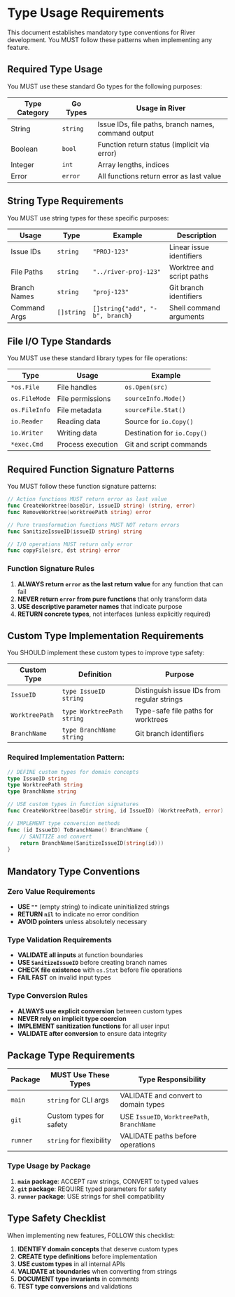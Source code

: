 # Type Usage Requirements

This document establishes mandatory type conventions for River development. You MUST follow these patterns when implementing any feature.

## Required Type Usage

You MUST use these standard Go types for the following purposes:

| Type Category | Go Types | Usage in River |
|---------------|----------|----------------|
| String | `string` | Issue IDs, file paths, branch names, command output |
| Boolean | `bool` | Function return status (implicit via error) |
| Integer | `int` | Array lengths, indices |
| Error | `error` | All functions return error as last value |

## String Type Requirements

You MUST use string types for these specific purposes:

| Usage | Type | Example | Description |
|-------|------|---------|-------------|
| Issue IDs | `string` | `"PROJ-123"` | Linear issue identifiers |
| File Paths | `string` | `"../river-proj-123"` | Worktree and script paths |
| Branch Names | `string` | `"proj-123"` | Git branch identifiers |
| Command Args | `[]string` | `[]string{"add", "-b", branch}` | Shell command arguments |

## File I/O Type Standards

You MUST use these standard library types for file operations:

| Type | Usage | Example |
|------|-------|---------|
| `*os.File` | File handles | `os.Open(src)` |
| `os.FileMode` | File permissions | `sourceInfo.Mode()` |
| `os.FileInfo` | File metadata | `sourceFile.Stat()` |
| `io.Reader` | Reading data | Source for `io.Copy()` |
| `io.Writer` | Writing data | Destination for `io.Copy()` |
| `*exec.Cmd` | Process execution | Git and script commands |

## Required Function Signature Patterns

You MUST follow these function signature patterns:

```go
// Action functions MUST return error as last value
func CreateWorktree(baseDir, issueID string) (string, error)
func RemoveWorktree(worktreePath string) error

// Pure transformation functions MUST NOT return errors
func SanitizeIssueID(issueID string) string

// I/O operations MUST return only error
func copyFile(src, dst string) error
```

### Function Signature Rules

1. **ALWAYS return `error` as the last return value** for any function that can fail
2. **NEVER return `error` from pure functions** that only transform data
3. **USE descriptive parameter names** that indicate purpose
4. **RETURN concrete types**, not interfaces (unless explicitly required)

## Custom Type Implementation Requirements

You SHOULD implement these custom types to improve type safety:

| Custom Type | Definition | Purpose |
|-------------|------------|---------|
| `IssueID` | `type IssueID string` | Distinguish issue IDs from regular strings |
| `WorktreePath` | `type WorktreePath string` | Type-safe file paths for worktrees |
| `BranchName` | `type BranchName string` | Git branch identifiers |

### Required Implementation Pattern:
```go
// DEFINE custom types for domain concepts
type IssueID string
type WorktreePath string
type BranchName string

// USE custom types in function signatures
func CreateWorktree(baseDir string, id IssueID) (WorktreePath, error)

// IMPLEMENT type conversion methods
func (id IssueID) ToBranchName() BranchName {
    // SANITIZE and convert
    return BranchName(SanitizeIssueID(string(id)))
}
```

## Mandatory Type Conventions

### Zero Value Requirements
- **USE `""`** (empty string) to indicate uninitialized strings
- **RETURN `nil`** to indicate no error condition
- **AVOID pointers** unless absolutely necessary

### Type Validation Requirements
- **VALIDATE all inputs** at function boundaries
- **USE `SanitizeIssueID`** before creating branch names
- **CHECK file existence** with `os.Stat` before file operations
- **FAIL FAST** on invalid input types

### Type Conversion Rules
- **ALWAYS use explicit conversion** between custom types
- **NEVER rely on implicit type coercion**
- **IMPLEMENT sanitization functions** for all user input
- **VALIDATE after conversion** to ensure data integrity

## Package Type Requirements

| Package | MUST Use These Types | Type Responsibility |
|---------|---------------------|---------------------|
| `main` | `string` for CLI args | VALIDATE and convert to domain types |
| `git` | Custom types for safety | USE `IssueID`, `WorktreePath`, `BranchName` |
| `runner` | `string` for flexibility | VALIDATE paths before operations |

### Type Usage by Package

1. **`main` package**: ACCEPT raw strings, CONVERT to typed values
2. **`git` package**: REQUIRE typed parameters for safety
3. **`runner` package**: USE strings for shell compatibility

## Type Safety Checklist

When implementing new features, FOLLOW this checklist:

1. **IDENTIFY domain concepts** that deserve custom types
2. **CREATE type definitions** before implementation
3. **USE custom types** in all internal APIs
4. **VALIDATE at boundaries** when converting from strings
5. **DOCUMENT type invariants** in comments
6. **TEST type conversions** and validations